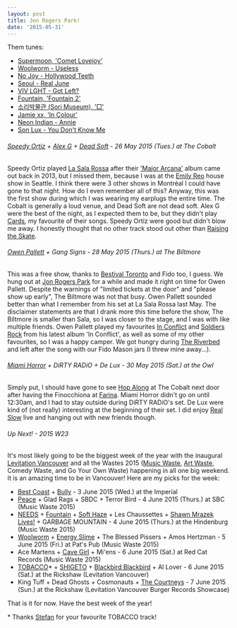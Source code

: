```yaml
---
layout: post
title: Jon Rogers Park!
date: '2015-05-31'
---
```

<p class="list-description">Them tunes:</p>

  * [Supermoon, 'Comet Lovejoy'](https://allmoonsaresuper.bandcamp.com/album/comet-lovejoy)
  * [Woolworm - Useless](https://woolworm.bandcamp.com/track/useless)
  * [No Joy - Hollywood Teeth](https://soundcloud.com/mexicansummer/no-joy-hollywood-teeth)
  * [Seoul - Real June](https://soundcloud.com/seoulmtl/real-june)
  * [VIV LGHT - Got Left?](https://soundcloud.com/vivlght/got-left)
  * [Fountain, 'Fountain 2'](http://exclaim.ca/Music/article/fountain-fountain_2_album_stream)
  * [소리박물관 (Sori Museum), '□'](https://sorimuseum.bandcamp.com/album/-)
  * [Jamie xx, 'In Colour'](http://t.co/2aBlvwDdVT)
  * [Neon Indian - Annie](https://www.youtube.com/watch?v=TTuT1s-YPLE)
  * [Son Lux - You Don't Know Me](https://soundcloud.com/son-lux/you-dont-know-me-1)

###### [Speedy Ortiz](https://speedyortiz.bandcamp.com/track/raising-the-skate) + [Alex G](https://orchidtapes.bandcamp.com/track/cards) + [Dead Soft](https://www.youtube.com/watch?v=Z931R_1cEQQ) - 26 May 2015 (Tues.) at The Cobalt

Speedy Ortiz played [La Sala Rossa](http://lasalarossa.com/) after their ['Major Arcana'](https://speedyortiz.bandcamp.com/album/major-arcana) album came out back in 2013, but I missed them, because I was at the [Emily Reo](https://emilyreo.bandcamp.com/track/wind) house show in Seattle. I think there were 3 other shows in Montréal I could have gone to that night. How do I even remember all of this? Anyway, this was the first show during which I was wearing my earplugs the entire time. The Cobalt is generally a loud venue, and Dead Soft are not dead soft. Alex G were the best of the night, as I expected them to be, but they didn't play [Cards](https://orchidtapes.bandcamp.com/track/cards), my favourite of their songs. Speedy Ortiz were good but didn't blow me away. I honestly thought that no other track stood out other than [Raising the Skate](https://speedyortiz.bandcamp.com/track/raising-the-skate).

###### [Owen Pallett](https://open.spotify.com/track/7HOUmHMzQ1wyNlRksUrmzn) + Gang Signs - 28 May 2015 (Thurs.) at The Biltmore

This was a free show, thanks to [Bestival Toronto](http://www.bestival.ca/) and Fido too, I guess. We hung out at [Jon Rogers Park](http://cfapp.vancouver.ca/parkfinder_wa/index.cfm?fuseaction=FAC.ParkDetails&park_id=137&CFID=690589&CFTOKEN=48300056) for a while and made it right on time for Owen Pallett. Despite the warnings of "limited tickets at the door" and "please show up early", The Biltmore was not that busy. Owen Pallett sounded better than what I remember from his set at La Sala Rossa last May. The disclaimer statements are that I drank more this time before the show, The Biltmore is smaller than Sala, so I was closer to the stage, and I was with like multiple friends. Owen Pallett played my favourites [In Conflict](https://open.spotify.com/track/7HOUmHMzQ1wyNlRksUrmzn) and [Soldiers Rock](https://open.spotify.com/track/2YRgMiTYkLxtqIFD1ihj6E) from his latest album 'In Conflict', as well as some of my other favourites, so I was a happy camper. We got hungry during [The Riverbed](https://open.spotify.com/track/7e49eApjEmDCHSYxElsHVB) and left after the song with our Fido Mason jars (I threw mine away...).

###### [Miami Horror](https://www.youtube.com/watch?v=l971y5UUOxU) + DiRTY RADiO + De Lux - 30 May 2015 (Sat.) at the Owl

Simply put, I should have gone to see [Hop Along](https://open.spotify.com/artist/3yYUV3hkJit05YIUEODqgp) at The Cobalt next door after having the Finocchiona at [Farina](http://www.pizzeriafarina.com/). Miami Horror didn't go on until 12:30am, and I had to stay outside during DiRTY RADiO's set. De Lux were kind of (not really) interesting at the beginning of their set. I did enjoy [Real Slow](https://www.youtube.com/watch?v=l971y5UUOxU) live and hanging out with new friends though.

###### Up Next! - 2015 W23

<p class="list-description">It's most likely going to be the biggest week of the year with the inaugural <a href="http://levitation-vancouver.com/">Levitation Vancouver</a> and all the Wastes 2015 (<a href="http://musicwaste.ca/">Music Waste</a>, <a href="http://artwaste.tumblr.com/">Art Waste</a>, Comedy Waste, and Go Your Own Waste) happening in all one big weekend. It is an amazing time to be in Vancouver! Here are my picks for the week:</p>

  * [Best Coast](https://www.youtube.com/watch?v=7U5LWokfRHY) + [Bully](https://bullythemusic.bandcamp.com/track/milkman) - 3 June 2015 (Wed.) at the Imperial
  * [Peace](https://peacevancouver.bandcamp.com/track/the-aurora-hotel) + Glad Rags + SBDC + Terror Bird - 4 June 2015 (Thurs.) at SBC (Music Waste 2015)
  * [NEEDS](https://needsvancouver.bandcamp.com/) + [Fountain](http://exclaim.ca/Music/article/fountain-fountain_2_album_stream) + [Soft Haze](https://softhaze.bandcamp.com/) + Les Chaussettes + [Shawn Mrazek Lives!](https://shawnmrazeklives.bandcamp.com/) + GARBAGE MOUNTAIN - 4 June 2015 (Thurs.) at the Hindenburg (Music Waste 2015)
  * [Woolworm](https://woolworm.bandcamp.com/track/useless) + [Energy Slime](https://jayarner.bandcamp.com/album/new-dimensional) + The Blessed Pissers + Amos Hertzman - 5 June 2015 (Fri.) at Pat's Pub (Music Waste 2015)
  * Ace Martens + [Cave Girl](https://cavegirlvancouver.bandcamp.com/) + Mi'ens - 6 June 2015 (Sat.) at Red Cat Records (Music Waste 2015)
  * [TOBACCO](https://open.spotify.com/track/43G33jY3949ilzpR7DOmLY)\* + [SHIGETO](https://open.spotify.com/track/1Z0RyVkjPKfVHmNJGZdvws) + [Blackbird Blackbird](https://blackbirdblackbird.bandcamp.com/) + Al Lover - 6 June 2015 (Sat.) at the Rickshaw (Levitation Vancouver)
  * King Tuff + Dead Ghosts + Cosmonauts + [The Courtneys](https://thecourtneys.bandcamp.com/track/90210-2) - 7 June 2015 (Sun.) at the Rickshaw (Levitation Vancouver Burger Records Showcase)

That is it for now. Have the best week of the year! <i class="twa twa-lg twa-100"></i>

\* Thanks [Stefan](http://stefanjreindl.webflow.io/) for your favourite TOBACCO track! <i class="twa twa-lg twa-smoking"></i>
